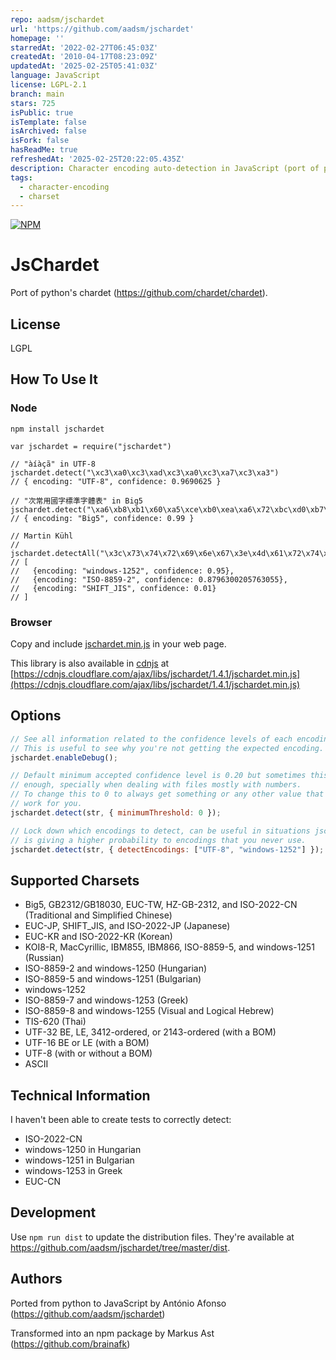 ```yaml
---
repo: aadsm/jschardet
url: 'https://github.com/aadsm/jschardet'
homepage: ''
starredAt: '2022-02-27T06:45:03Z'
createdAt: '2010-04-17T08:23:09Z'
updatedAt: '2025-02-25T05:41:03Z'
language: JavaScript
license: LGPL-2.1
branch: main
stars: 725
isPublic: true
isTemplate: false
isArchived: false
isFork: false
hasReadMe: true
refreshedAt: '2025-02-25T20:22:05.435Z'
description: Character encoding auto-detection in JavaScript (port of python's chardet)
tags:
  - character-encoding
  - charset
---
```


[![NPM](https://nodei.co/npm/jschardet.png?downloads=true&downloadRank=true)](https://nodei.co/npm/jschardet/)

JsChardet
=========

Port of python's chardet (https://github.com/chardet/chardet).

License
-------

LGPL

How To Use It
-------------

### Node
```
npm install jschardet
```

    var jschardet = require("jschardet")

    // "àíàçã" in UTF-8
    jschardet.detect("\xc3\xa0\xc3\xad\xc3\xa0\xc3\xa7\xc3\xa3")
    // { encoding: "UTF-8", confidence: 0.9690625 }

    // "次常用國字標準字體表" in Big5
    jschardet.detect("\xa6\xb8\xb1\x60\xa5\xce\xb0\xea\xa6\x72\xbc\xd0\xb7\xc7\xa6\x72\xc5\xe9\xaa\xed")
    // { encoding: "Big5", confidence: 0.99 }

    // Martin Kühl
    // jschardet.detectAll("\x3c\x73\x74\x72\x69\x6e\x67\x3e\x4d\x61\x72\x74\x69\x6e\x20\x4b\xfc\x68\x6c\x3c\x2f\x73\x74\x72\x69\x6e\x67\x3e")
    // [
    //   {encoding: "windows-1252", confidence: 0.95},
    //   {encoding: "ISO-8859-2", confidence: 0.8796300205763055},
    //   {encoding: "SHIFT_JIS", confidence: 0.01}
    // ]

### Browser
Copy and include [jschardet.min.js](https://github.com/aadsm/jschardet/tree/master/dist/jschardet.min.js) in your web page.

This library is also available in [cdnjs](https://cdnjs.com) at [https://cdnjs.cloudflare.com/ajax/libs/jschardet/1.4.1/jschardet.min.js](https://cdnjs.cloudflare.com/ajax/libs/jschardet/1.4.1/jschardet.min.js)

Options
-------

```javascript
// See all information related to the confidence levels of each encoding.
// This is useful to see why you're not getting the expected encoding.
jschardet.enableDebug();

// Default minimum accepted confidence level is 0.20 but sometimes this is not
// enough, specially when dealing with files mostly with numbers.
// To change this to 0 to always get something or any other value that can
// work for you.
jschardet.detect(str, { minimumThreshold: 0 });

// Lock down which encodings to detect, can be useful in situations jschardet
// is giving a higher probability to encodings that you never use.
jschardet.detect(str, { detectEncodings: ["UTF-8", "windows-1252"] });
```

Supported Charsets
------------------

* Big5, GB2312/GB18030, EUC-TW, HZ-GB-2312, and ISO-2022-CN (Traditional and Simplified Chinese)
* EUC-JP, SHIFT_JIS, and ISO-2022-JP (Japanese)
* EUC-KR and ISO-2022-KR (Korean)
* KOI8-R, MacCyrillic, IBM855, IBM866, ISO-8859-5, and windows-1251 (Russian)
* ISO-8859-2 and windows-1250 (Hungarian)
* ISO-8859-5 and windows-1251 (Bulgarian)
* windows-1252
* ISO-8859-7 and windows-1253 (Greek)
* ISO-8859-8 and windows-1255 (Visual and Logical Hebrew)
* TIS-620 (Thai)
* UTF-32 BE, LE, 3412-ordered, or 2143-ordered (with a BOM)
* UTF-16 BE or LE (with a BOM)
* UTF-8 (with or without a BOM)
* ASCII

Technical Information
---------------------

I haven't been able to create tests to correctly detect:

* ISO-2022-CN
* windows-1250 in Hungarian
* windows-1251 in Bulgarian
* windows-1253 in Greek
* EUC-CN

Development
-----------
Use `npm run dist` to update the distribution files. They're available at https://github.com/aadsm/jschardet/tree/master/dist.

Authors
-------

Ported from python to JavaScript by António Afonso (https://github.com/aadsm/jschardet)

Transformed into an npm package by Markus Ast (https://github.com/brainafk)
